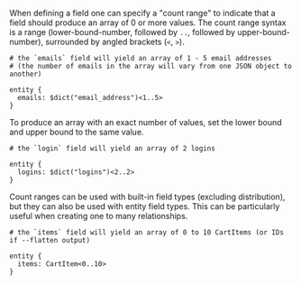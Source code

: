 When defining a field one can specify a "count range" to indicate that a field should produce an array of 0 or more values. The count range syntax is a range (lower-bound-number, followed by `..`, followed by upper-bound-number), surrounded by angled brackets (`<`, `>`).

```example-success
# the `emails` field will yield an array of 1 - 5 email addresses
# (the number of emails in the array will vary from one JSON object to another)

entity {
  emails: $dict("email_address")<1..5>
}
```
To produce an array with an exact number of values, set the lower bound and upper bound to the same value.

```example-success
# the `login` field will yield an array of 2 logins

entity {
  logins: $dict("logins")<2..2>
}
```
Count ranges can be used with built-in field types (excluding distribution), but they can also be used with entity field types. This can be particularly useful when creating one to many relationships.

```example-parse-only
# the `items` field will yield an array of 0 to 10 CartItems (or IDs if --flatten output)

entity {
  items: CartItem<0..10>
}
```

